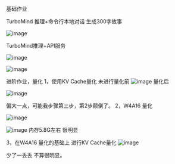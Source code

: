 基础作业

TurboMind 推理+命令行本地对话
生成300字故事

![image](https://github.com/ZPfree/homework/assets/16116418/fe4bc854-0e6f-47cf-805f-bd18ff5edfe9)

TurboMind推理+API服务


![image](https://github.com/ZPfree/homework/assets/16116418/6e86d2cf-6726-400a-9329-93bf33dc562f)



![image](https://github.com/ZPfree/homework/assets/16116418/15bb3b6a-0ed1-4dc7-b395-9728c76d7d5d)


进阶作业，量化
1，使用KV Cache量化
未进行量化前
![image](https://github.com/ZPfree/homework/assets/16116418/bc219064-19a8-4e39-88b5-93e91a43a0a7)
量化后

![image](https://github.com/ZPfree/homework/assets/16116418/e1a1cda4-1e5f-452b-b10e-f716d3c825a5)

偏大一点，可能我步骤第三步，第2步颠倒了。
2，W4A16 量化

![image](https://github.com/ZPfree/homework/assets/16116418/fe2a9a3b-2b2d-4a42-a8da-dab3d96dc555)



![image](https://github.com/ZPfree/homework/assets/16116418/cdfc968b-e407-451d-9307-add9ca6edd29)
内存5.8G左右 很明显

3，在W4A16 量化的基础上 进行KV Cache量化
![image](https://github.com/ZPfree/homework/assets/16116418/ef9c5b9d-0156-49ce-b3e5-d37311304f61)

少了一丢丢 不算很明显。

